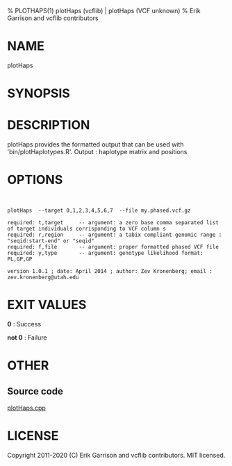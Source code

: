 % PLOTHAPS(1) plotHaps (vcflib) | plotHaps (VCF unknown)
% Erik Garrison and vcflib contributors

# NAME

plotHaps

# SYNOPSIS



# DESCRIPTION

plotHaps provides the formatted output that can be used with 'bin/plotHaplotypes.R'. Output : haplotype matrix and positions

# OPTIONS

```


plotHaps  --target 0,1,2,3,4,5,6,7  --file my.phased.vcf.gz                                                           

required: t,target     -- argument: a zero base comma separated list of target individuals corrisponding to VCF column s        
required: r,region     -- argument: a tabix compliant genomic range : "seqid:start-end" or "seqid"                          
required: f,file       -- argument: proper formatted phased VCF file                                                            
required: y,type       -- argument: genotype likelihood format: PL,GP,GP                                                        

version 1.0.1 ; date: April 2014 ; author: Zev Kronenberg; email : zev.kronenberg@utah.edu 

```



# EXIT VALUES

**0**
: Success

**not 0**
: Failure

# OTHER

## Source code

[plotHaps.cpp](https://github.com/vcflib/vcflib/blob/master/src/plotHaps.cpp)

# LICENSE

Copyright 2011-2020 (C) Erik Garrison and vcflib contributors. MIT licensed.

<!--
  Created with ./scripts/bin2md.rb scripts/bin2md-template.erb
-->
